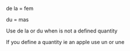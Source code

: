 de la = fem

du = mas

Use de la or du when is not a defined quantity

If you define a quantity ie an apple use un or une

